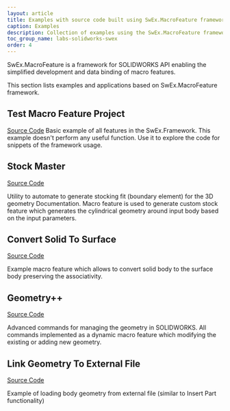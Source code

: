 ```yaml
---
layout: article
title: Examples with source code built using SwEx.MacroFeature framework for SOLIDWORKS API
caption: Examples
description: Collection of examples using the SwEx.MacroFeature framework for SOLIDWORKS API
toc_group_name: labs-solidworks-swex
order: 4
---
```

SwEx.MacroFeature is a framework for SOLIDWORKS API enabling the simplified development and data binding of macro features.

This section lists examples and applications based on SwEx.MacroFeature framework.

## Test Macro Feature Project

[Source Code](https://github.com/codestackdev/swex-macrofeature/tree/dev/AddInExample)
Basic example of all features in the SwEx.Framework. This example doesn't perform any useful function. Use it to explore the code for snippets of the framework usage.

## Stock Master

[Source Code](https://github.com/codestackdev/stock-fit-geometry)

Utility to automate to generate stocking fit (boundary element) for the 3D geometry Documentation. Macro feature is used to generate custom stock feature which generates the cylindrical geometry around input body based on the input parameters.

## Convert Solid To Surface

[Source Code](https://github.com/codestackdev/solidworks-api-examples/tree/master/swex/macro-feature/convert-solid-to-surface)

Example macro feature which allows to convert solid body to the surface body preserving the associativity.

## Geometry++

[Source Code](https://github.com/codestackdev/geometry-plus-plus)

Advanced commands for managing the geometry in SOLIDWORKS. All commands implemented as a dynamic macro feature which modifying the existing or adding new geometry.

## Link Geometry To External File

[Source Code](https://github.com/codestackdev/solidworks-api-examples/tree/master/swex/macro-feature/link-external-file)

Example of loading body geometry from external file (similar to Insert Part functionality)